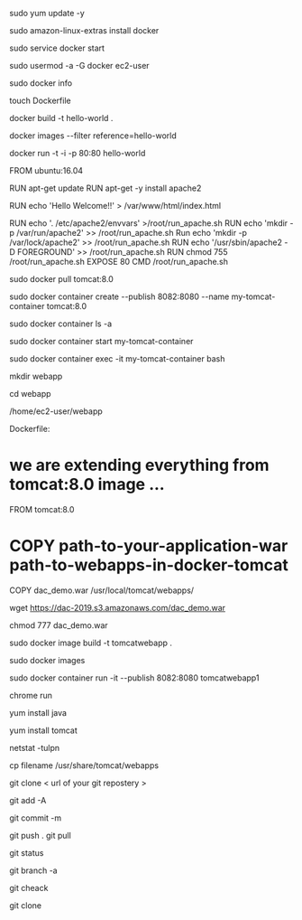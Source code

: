 
sudo yum update -y

sudo amazon-linux-extras install docker

sudo service docker start

sudo usermod -a -G docker ec2-user

sudo docker info

touch Dockerfile

docker build -t hello-world .

docker images --filter reference=hello-world

docker run -t -i -p 80:80 hello-world








FROM ubuntu:16.04

RUN apt-get update
RUN apt-get -y install apache2

RUN echo 'Hello Welcome!!' > /var/www/html/index.html

RUN echo '. /etc/apache2/envvars' >/root/run_apache.sh
RUN echo 'mkdir -p /var/run/apache2' >> /root/run_apache.sh
Run echo 'mkdir -p /var/lock/apache2'  >> /root/run_apache.sh
RUN echo '/usr/sbin/apache2 -D FOREGROUND'  >> /root/run_apache.sh
RUN chmod 755 /root/run_apache.sh
EXPOSE 80
CMD /root/run_apache.sh



sudo docker pull tomcat:8.0

sudo docker container create --publish 8082:8080 --name my-tomcat-container
tomcat:8.0

sudo docker container ls -a

sudo docker container start my-tomcat-container

sudo docker container exec -it my-tomcat-container bash

mkdir webapp

cd webapp

/home/ec2-user/webapp

Dockerfile:

# we are extending everything from tomcat:8.0 image ...
FROM tomcat:8.0
# COPY path-to-your-application-war path-to-webapps-in-docker-tomcat
COPY dac_demo.war /usr/local/tomcat/webapps/

wget https://dac-2019.s3.amazonaws.com/dac_demo.war

chmod 777 dac_demo.war

sudo docker image build -t tomcatwebapp .

sudo docker images

sudo docker container run -it --publish 8082:8080 tomcatwebapp1

chrome run


yum install java 

yum install tomcat

netstat -tulpn

cp filename /usr/share/tomcat/webapps



git clone < url of your git repostery    >


git add -A

git commit -m

git push 
.
git pull

git status

git branch -a

git cheack <branch>

git clone <url>